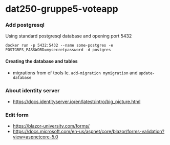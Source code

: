 # dat250-gruppe5-voteapp

### Add postgresql

Using standard postgresql database and opening port  5432

`docker run -p 5432:5432 --name some-postgres -e POSTGRES_PASSWORD=mysecretpassword -d postgres`


#### Creating the database and tables
- migrations from ef tools Ie. `add-migration mymigration` and `update-database`

### About identity server
- https://docs.identityserver.io/en/latest/intro/big_picture.html

### Edit form
- https://blazor-university.com/forms/
- https://docs.microsoft.com/en-us/aspnet/core/blazor/forms-validation?view=aspnetcore-5.0
